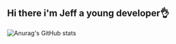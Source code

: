 ## Hi there i'm Jeff a young developer👌

![Anurag's GitHub stats](https://github-readme-stats.vercel.app/api?username=miyamusaxi&show_icons=true&theme=tokyonight)



